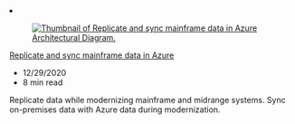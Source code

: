 <!-- This file is automatically generated by build/architectures/build_index.py. Any updates will be lost. -->

<!-- markdownlint-disable MD033 -->

<li class="grid-item item-column" data-categories="migration">
<article class="card">
    <div class="card-header has-margin-bottom-none" aria-hidden="true">
        <figure class="image diagram has-height-175 has-overflow-hidden level">
            <a href="/azure/architecture/reference-architectures/migration/sync-mainframe-data-with-azure"><img src="/azure/architecture/browse/thumbs/sync-mainframe-data-with-azure.png" class="diagram" alt="Thumbnail of Replicate and sync mainframe data in Azure Architectural Diagram." data-linktype="relative-path"></a>
        </figure>
    </div>
    <div class="card-content">
        <a class="card-content-title has-margin-top-none" href="/azure/architecture/reference-architectures/migration/sync-mainframe-data-with-azure">
            <p>Replicate and sync mainframe data in Azure</p>
        </a>
        <ul class="card-content-metadata">
            <li>12/29/2020</li>
            <li>8 min read</li>
        </ul>
        <p class="card-content-description">Replicate data while modernizing mainframe and midrange systems. Sync on-premises data with Azure data during modernization.</p>
        <div class="bottom-to-top-fade is-hidden-mobile"></div>
    </div>
</article>
</li>
